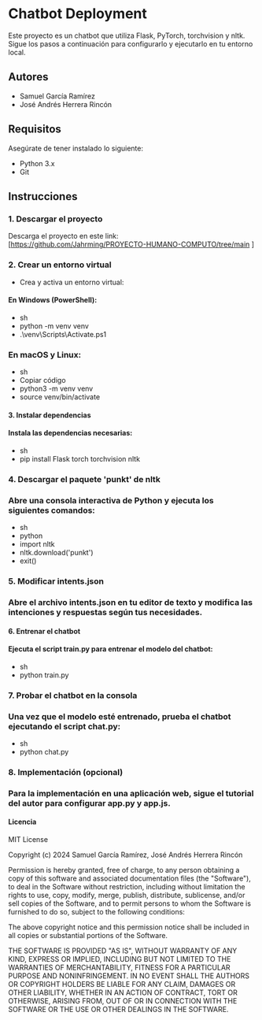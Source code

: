 # Chatbot Deployment

Este proyecto es un chatbot que utiliza Flask, PyTorch, torchvision y nltk. Sigue los pasos a continuación para configurarlo y ejecutarlo en tu entorno local.

## Autores

- Samuel García Ramírez
- José Andrés Herrera Rincón

## Requisitos

Asegúrate de tener instalado lo siguiente:

- Python 3.x
- Git

## Instrucciones

### 1. Descargar el proyecto

Descarga el proyecto en este link: [https://github.com/Jahrming/PROYECTO-HUMANO-COMPUTO/tree/main ]

### 2. Crear un entorno virtual

- Crea y activa un entorno virtual:

#### En Windows (PowerShell):

- sh
- python -m venv venv
- .\venv\Scripts\Activate.ps1

### En macOS y Linux:
- sh
- Copiar código
- python3 -m venv venv
- source venv/bin/activate

#### 3. Instalar dependencias
#### Instala las dependencias necesarias:

- sh
- pip install Flask torch torchvision nltk

### 4. Descargar el paquete 'punkt' de nltk
### Abre una consola interactiva de Python y ejecuta los siguientes comandos:

- sh
- python
- import nltk
- nltk.download('punkt')
- exit()

### 5. Modificar intents.json
### Abre el archivo intents.json en tu editor de texto y modifica las intenciones y respuestas según tus necesidades.

#### 6. Entrenar el chatbot
#### Ejecuta el script train.py para entrenar el modelo del chatbot:

- sh
- python train.py

### 7. Probar el chatbot en la consola
### Una vez que el modelo esté entrenado, prueba el chatbot ejecutando el script chat.py:

- sh
- python chat.py

### 8. Implementación (opcional)
### Para la implementación en una aplicación web, sigue el tutorial del autor para configurar app.py y app.js.

#### Licencia
MIT License

Copyright (c) 2024 Samuel García Ramírez, José Andrés Herrera Rincón

Permission is hereby granted, free of charge, to any person obtaining a copy
of this software and associated documentation files (the "Software"), to deal
in the Software without restriction, including without limitation the rights
to use, copy, modify, merge, publish, distribute, sublicense, and/or sell
copies of the Software, and to permit persons to whom the Software is
furnished to do so, subject to the following conditions:

The above copyright notice and this permission notice shall be included in all
copies or substantial portions of the Software.

THE SOFTWARE IS PROVIDED "AS IS", WITHOUT WARRANTY OF ANY KIND, EXPRESS OR
IMPLIED, INCLUDING BUT NOT LIMITED TO THE WARRANTIES OF MERCHANTABILITY,
FITNESS FOR A PARTICULAR PURPOSE AND NONINFRINGEMENT. IN NO EVENT SHALL THE
AUTHORS OR COPYRIGHT HOLDERS BE LIABLE FOR ANY CLAIM, DAMAGES OR OTHER
LIABILITY, WHETHER IN AN ACTION OF CONTRACT, TORT OR OTHERWISE, ARISING FROM,
OUT OF OR IN CONNECTION WITH THE SOFTWARE OR THE USE OR OTHER DEALINGS IN THE
SOFTWARE.
